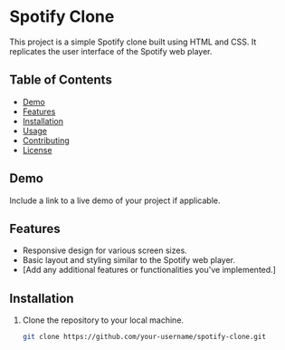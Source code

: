 # Spotify Clone

This project is a simple Spotify clone built using HTML and CSS. It replicates the user interface of the Spotify web player.

## Table of Contents

- [Demo](#demo)
- [Features](#features)
- [Installation](#installation)
- [Usage](#usage)
- [Contributing](#contributing)
- [License](#license)

## Demo

Include a link to a live demo of your project if applicable.

## Features

- Responsive design for various screen sizes.
- Basic layout and styling similar to the Spotify web player.
- [Add any additional features or functionalities you've implemented.]

## Installation

1. Clone the repository to your local machine.

   ```bash
   git clone https://github.com/your-username/spotify-clone.git
